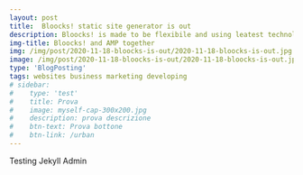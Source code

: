 ```yaml
---
layout: post
title:  Bloocks! static site generator is out
description: Bloocks! is made to be flexibile and using leatest technology to render websites faster
img-title: Bloocks! and AMP together
img: /img/post/2020-11-18-bloocks-is-out/2020-11-18-bloocks-is-out.jpg
image: /img/post/2020-11-18-bloocks-is-out/2020-11-18-bloocks-is-out.jpg
type: 'BlogPosting'
tags: websites business marketing developing
# sidebar: 
#    type: 'test'
#    title: Prova
#    image: myself-cap-300x200.jpg
#    description: prova descrizione
#    btn-text: Prova bottone
#    btn-link: /urban
---
```


Testing Jekyll Admin
